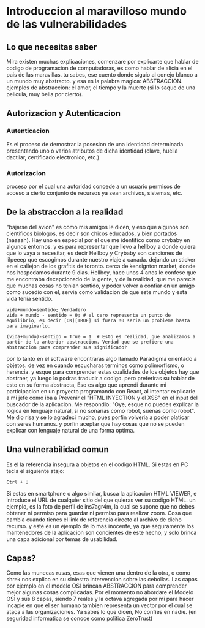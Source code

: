 # Introduccion al maravilloso mundo de las vulnerabilidades
## Lo que necesitas saber
Mira existen muchas explicaciones, comenzare por explicarte que hablar de codigo de programacion de computadoras, es como hablar de alicia en el pais de las maravillas. tu sabes, ese cuento donde siguio al conejo blanco a un mundo muy abstracto.
y esa es la palabra magica: ABSTRACCION. ejemplos de abstraccion: el amor, el tiempo y la muerte (si lo saque de una pelicula, muy bella por cierto).

## Autorizacion y Autenticacion
### Autenticacion
Es el proceso de demostrar la posesion de una identidad determinada presentando uno o varios atributos de dicha identidad (clave, huella dactilar, certificado electronico, etc.)

### Autorizacion
proceso por el cual una autoridad concede a un usuario permisos de acceso a cierto conjunto de recursos ya sean archivos, sistemas, etc.

## De la abstraccion a la realidad
"bajarse del avion" es como mis amigos le dicen, y eso que algunos son cientificos biologos, es decir son chicos educados, y bien portados (naaaah). Hay uno en especial por el que me identifico como crybaby en algunos entornos. y es para representar que llevo a hellboy a donde quiera que lo vaya a necesitar, es decir Hellboy y Crybaby son canciones de lilpeeep que escogimos durante nuestro viaje a canada. dejando un sticker en el callejon de los grafitis de toronto. cerca de kensignton market, donde nos hospedamos durante 9 dias.
Hellboy, hace unos 4 anos le confese que me encontraba decepcionado de la gente, y de la realidad, que me parecia que muchas cosas no tenian sentido, y poder volver a confiar en un amigo como sucedio con el, servia como validacion de que este mundo y esta vida tenia sentido. 
```
vida+mundo=sentido; Verdadero
vida + mundo - sentido = 0; # el cero representa un punto de equilibrio, es decir [OK][TRUE] si fuera !0 seria un problema hasta para imaginarlo.

(vida+mundo)-sentido = True = 1  # Esto es realidad, que analizamos a partir de la anterior abstraccion. Verdad que se prefiere una abstraccion para comprender sus significado?
```
por lo tanto en el software encontraras algo llamado Paradigma orientado a objetos. de vez en cuando escucharas terminos como polimorfismo, o herencia.
y esque para comprender estas cualidades de los objetos hay que abstraer, ya luego lo podras traducir a codigo. pero preferiras su hablar de esto en su forma abstracta, Eso es algo que aprendi durante mi participacion en un proyecto programando con React, al intentar explicarle a mi jefe como iba a Prevenir el "HTML INYECTION y el XSS" en el input del buscador de la aplicacion.
Me respondio: "Oye, esque no puedes explicar la logica en lenguaje natural, si no sonarias como robot, suenas como robot". Me dio risa y se lo agradeci mucho, pues porfin volveria a poder platicar con seres humanos. y porfin aceptar que hay cosas que no se pueden explicar con lenguaje natural de una forma optima.

## Una vulnerabilidad comun
Es el la referencia insegura a objetos en el codigo HTML. 
Si estas en PC tecla el siguiente atajo: 
 ```
 Ctrl + U
 ```
Si estas en smartphone o algo similar, busca la aplicacion HTML VIEWER, e introduce el URL de cualquier sitio del que quieras ver su codigo HTML.
un ejemplo, es la foto de perfil de ins7agr4m, la cual se supone que no debes obtener ni permiso para guardar ni permiso para realizar zoom. Cosa que cambia cuando tienes el link de referencia directo al archivo de dicho recurso.
y este es un ejemplo de lo mas inocente, ya que seguramente los mantenedores de la aplicacion son concientes de este hecho, y solo brinca una capa adicional por temas de usabilidad.

## Capas?
Como las munecas rusas, esas que vienen una dentro de la otra, o como shrek nos explico en su siniestra intervencion sobre las cebollas. Las capas por ejemplo en el modelo OSI brincan ABSTRACCION para comprender mejor algunas cosas complicadas. Por el momento no abordare el Modelo OSI y sus 8 capas, siendo 7 reales y la octava agregada por mi para hacer incapie en que el ser humano tambien representa un vector por el cual se ataca a las organizaciones. Ya sabes lo que dicen, No confies en nadie. (en seguridad informatica se conoce como politica ZeroTrust)
